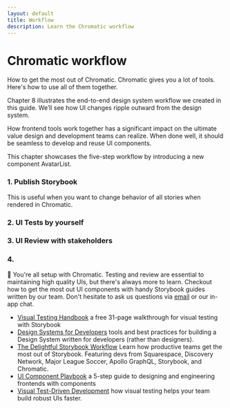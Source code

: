 ```yaml
---
layout: default
title: Workflow
description: Learn the Chromatic workflow
---
```


# Chromatic workflow

How to get the most out of Chromatic. Chromatic gives you a lot of tools. Here's how to use all of them together.

Chapter 8 illustrates the end-to-end design system workflow we created in this guide. We’ll see how UI changes ripple outward from the design system.

How frontend tools work together has a significant impact on the ultimate value design and development teams can realize. When done well, it should be seamless to develop and reuse UI components.

This chapter showcases the five-step workflow by introducing a new component AvatarList.

### 1. Publish Storybook

This is useful when you want to change behavior of all stories when rendered in Chromatic.

### 2. UI Tests by yourself

### 3. UI Review with stakeholders

### 4.

🎊 You're all setup with Chromatic. Testing and review are essential to maintaining high quality UIs, but there's always more to learn. Checkout how to get the most out UI components with handy Storybook guides written by our team. Don't hesitate to ask us questions via [email](mailto:support@hichroma.com?Subject=Question) or our in-app chat.

- [Visual Testing Handbook](https://www.learnstorybook.com/visual-testing-handbook/) a free 31-page walkthrough for visual testing with Storybook
- [Design Systems for Developers](https://www.learnstorybook.com/design-systems-for-developers/) tools and best practices for building a Design System written for developers (rather than designers).
- [The Delightful Storybook Workflow](https://blog.hichroma.com/the-delightful-storybook-workflow-b322b76fd07) Learn how productive teams get the most out of Storybook. Featuring devs from Squarespace, Discovery Network, Major League Soccer, Apollo GraphQL, Storybook, and Chromatic.
- [UI Component Playbook](https://blog.hichroma.com/ui-component-playbook-fd3022d00590) a 5-step guide to designing and engineering frontends with components
- [Visual Test-Driven Development](https://blog.hichroma.com/visual-test-driven-development-aec1c98bed87) how visual testing helps your team build robust UIs faster.
